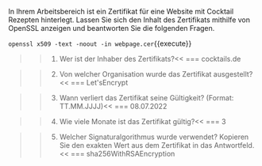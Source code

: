 In Ihrem Arbeitsbereich ist ein Zertifikat für eine Website mit Cocktail Rezepten hinterlegt. Lassen Sie sich den Inhalt des Zertifikats mithilfe von OpenSSL anzeigen und beantworten Sie die folgenden Fragen.

`openssl x509 -text -noout -in webpage.cer`{{execute}}
<br>

>>1) Wer ist der Inhaber des Zertifikats?<<
=== cocktails.de

>>2) Von welcher Organisation wurde das Zertifikat ausgestellt?<< 
=== Let'sEncrypt

>>3) Wann verliert das Zertifikat seine Gültigkeit? (Format: TT.MM.JJJJ)<<
=== 08.07.2022

>>4) Wie viele Monate ist das Zertifikat gültig?<<
=== 3

>>5) Welcher Signaturalgorithmus wurde verwendet? Kopieren Sie den exakten Wert aus dem Zertifikat in das Antwortfeld.<<
=== sha256WithRSAEncryption